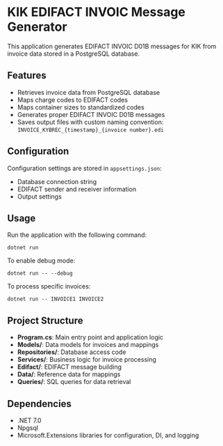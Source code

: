 # KIK EDIFACT INVOIC Message Generator

This application generates EDIFACT INVOIC D01B messages for KIK from invoice data stored in a PostgreSQL database.

## Features

- Retrieves invoice data from PostgreSQL database
- Maps charge codes to EDIFACT codes
- Maps container sizes to standardized codes
- Generates proper EDIFACT INVOIC D01B messages
- Saves output files with custom naming convention: `INVOICE_KYBREC_{timestamp}_{invoice number}.edi`

## Configuration

Configuration settings are stored in `appsettings.json`:

- Database connection string
- EDIFACT sender and receiver information
- Output settings

## Usage

Run the application with the following command:

```
dotnet run
```

To enable debug mode:

```
dotnet run -- --debug
```

To process specific invoices:

```
dotnet run -- INVOICE1 INVOICE2
```

## Project Structure

- **Program.cs**: Main entry point and application logic
- **Models/**: Data models for invoices and mappings
- **Repositories/**: Database access code
- **Services/**: Business logic for invoice processing
- **Edifact/**: EDIFACT message building
- **Data/**: Reference data for mappings
- **Queries/**: SQL queries for data retrieval

## Dependencies

- .NET 7.0
- Npgsql
- Microsoft.Extensions libraries for configuration, DI, and logging